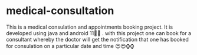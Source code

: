 # medical-consultation
This is a medical consulation and appointments booking project.
It is developed using java and android 11🤩😆 .
with this project one can book for a consultant whereby the doctor will get the notification that one has booked for consulation on a particular date and time 😍😍⌚⌚
